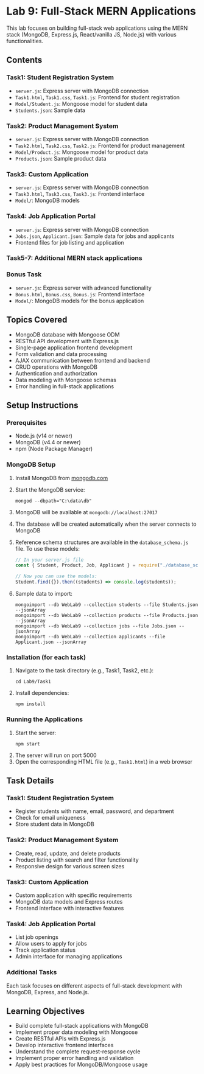 # Lab 9: Full-Stack MERN Applications

This lab focuses on building full-stack web applications using the MERN stack (MongoDB, Express.js, React/vanilla JS, Node.js) with various functionalities.

## Contents

### Task1: Student Registration System

- `server.js`: Express server with MongoDB connection
- `Task1.html`, `Task1.css`, `Task1.js`: Frontend for student registration
- `Model/Student.js`: Mongoose model for student data
- `Students.json`: Sample data

### Task2: Product Management System

- `server.js`: Express server with MongoDB connection
- `Task2.html`, `Task2.css`, `Task2.js`: Frontend for product management
- `Model/Product.js`: Mongoose model for product data
- `Products.json`: Sample product data

### Task3: Custom Application

- `server.js`: Express server with MongoDB connection
- `Task3.html`, `Task3.css`, `Task3.js`: Frontend interface
- `Model/`: MongoDB models

### Task4: Job Application Portal

- `server.js`: Express server with MongoDB connection
- `Jobs.json`, `Applicant.json`: Sample data for jobs and applicants
- Frontend files for job listing and application

### Task5-7: Additional MERN stack applications

### Bonus Task

- `server.js`: Express server with advanced functionality
- `Bonus.html`, `Bonus.css`, `Bonus.js`: Frontend interface
- `Model/`: MongoDB models for the bonus application

## Topics Covered

- MongoDB database with Mongoose ODM
- RESTful API development with Express.js
- Single-page application frontend development
- Form validation and data processing
- AJAX communication between frontend and backend
- CRUD operations with MongoDB
- Authentication and authorization
- Data modeling with Mongoose schemas
- Error handling in full-stack applications

## Setup Instructions

### Prerequisites

- Node.js (v14 or newer)
- MongoDB (v4.4 or newer)
- npm (Node Package Manager)

### MongoDB Setup

1. Install MongoDB from [mongodb.com](https://www.mongodb.com/try/download/community)
2. Start the MongoDB service:
   ```
   mongod --dbpath="C:\data\db"
   ```
3. MongoDB will be available at `mongodb://localhost:27017`
4. The database will be created automatically when the server connects to MongoDB
5. Reference schema structures are available in the `database_schema.js` file. To use these models:

   ```javascript
   // In your server.js file
   const { Student, Product, Job, Applicant } = require("./database_schema");

   // Now you can use the models:
   Student.find({}).then((students) => console.log(students));
   ```

6. Sample data to import:
   ```
   mongoimport --db WebLab9 --collection students --file Students.json --jsonArray
   mongoimport --db WebLab9 --collection products --file Products.json --jsonArray
   mongoimport --db WebLab9 --collection jobs --file Jobs.json --jsonArray
   mongoimport --db WebLab9 --collection applicants --file Applicant.json --jsonArray
   ```

### Installation (for each task)

1. Navigate to the task directory (e.g., Task1, Task2, etc.):
   ```
   cd Lab9/Task1
   ```
2. Install dependencies:
   ```
   npm install
   ```

### Running the Applications

1. Start the server:
   ```
   npm start
   ```
2. The server will run on port 5000
3. Open the corresponding HTML file (e.g., `Task1.html`) in a web browser

## Task Details

### Task1: Student Registration System

- Register students with name, email, password, and department
- Check for email uniqueness
- Store student data in MongoDB

### Task2: Product Management System

- Create, read, update, and delete products
- Product listing with search and filter functionality
- Responsive design for various screen sizes

### Task3: Custom Application

- Custom application with specific requirements
- MongoDB data models and Express routes
- Frontend interface with interactive features

### Task4: Job Application Portal

- List job openings
- Allow users to apply for jobs
- Track application status
- Admin interface for managing applications

### Additional Tasks

Each task focuses on different aspects of full-stack development with MongoDB, Express, and Node.js.

## Learning Objectives

- Build complete full-stack applications with MongoDB
- Implement proper data modeling with Mongoose
- Create RESTful APIs with Express.js
- Develop interactive frontend interfaces
- Understand the complete request-response cycle
- Implement proper error handling and validation
- Apply best practices for MongoDB/Mongoose usage
